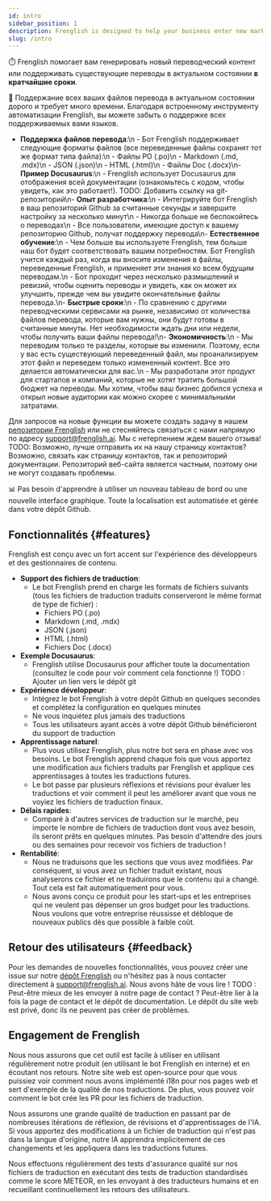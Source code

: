 ```yaml
---
id: intro
sidebar_position: 1
description: Frenglish is designed to help your business enter new markets quickly with automated translations.
slug: /intro
---
```


⏱️ Frenglish помогает вам генерировать новый переводческий контент или поддерживать существующие переводы в актуальном состоянии **в кратчайшие сроки**.

💸 Поддержание всех ваших файлов перевода в актуальном состоянии дорого и требует много времени. Благодаря встроенному инструменту автоматизации Frenglish, вы можете забыть о поддержке всех поддерживаемых вами языков.

- **Поддержка файлов перевода**:\n  - Бот Frenglish поддерживает следующие форматы файлов (все переведенные файлы сохранят тот же формат типа файла):\n    - Файлы PO (.po)\n    - Markdown (.md, .mdx)\n    - JSON (.json)\n    - HTML (.html)\n    - Файлы Doc (.docx)\n- **Пример Docusaurus**:\n  - Frenglish использует Docusaurus для отображения всей документации (ознакомьтесь с кодом, чтобы увидеть, как это работает!). TODO: Добавить ссылку на git-репозиторий\n- **Опыт разработчика**:\n  - Интегрируйте бот Frenglish в ваш репозиторий Github за считанные секунды и завершите настройку за несколько минут\n  - Никогда больше не беспокойтесь о переводах\n  - Все пользователи, имеющие доступ к вашему репозиторию Github, получат поддержку перевода\n- **Естественное обучение**:\n  - Чем больше вы используете Frenglish, тем больше наш бот будет соответствовать вашим потребностям. Бот Frenglish учится каждый раз, когда вы вносите изменения в файлы, переведенные Frenglish, и применяет эти знания ко всем будущим переводам.\n  - Бот проходит через несколько размышлений и ревизий, чтобы оценить переводы и увидеть, как он может их улучшить, прежде чем вы увидите окончательные файлы перевода.\n- **Быстрые сроки**:\n  - По сравнению с другими переводческими сервисами на рынке, независимо от количества файлов перевода, которые вам нужны, они будут готовы в считанные минуты. Нет необходимости ждать дни или недели, чтобы получить ваши файлы перевода!\n- **Экономичность**:\n  - Мы переводим только те разделы, которые вы изменили. Поэтому, если у вас есть существующий переведенный файл, мы проанализируем этот файл и переведем только измененный контент. Все это делается автоматически для вас.\n  - Мы разработали этот продукт для стартапов и компаний, которые не хотят тратить большой бюджет на переводы. Мы хотим, чтобы ваш бизнес добился успеха и открыл новые аудитории как можно скорее с минимальными затратами.

Для запросов на новые функции вы можете создать задачу в нашем [репозитории Frenglish](https://github.com/viv-cheung/frenglish-website-vite) или не стесняйтесь связаться с нами напрямую по адресу support@frenglish.ai. Мы с нетерпением ждем вашего отзыва! TODO: Возможно, лучше отправить их на нашу страницу контактов? Возможно, связать как страницу контактов, так и репозиторий документации. Репозиторий веб-сайта является частным, поэтому они не могут создавать проблемы.

📊 Pas besoin d'apprendre à utiliser un nouveau tableau de bord ou une nouvelle interface graphique. Toute la localisation est automatisée et gérée dans votre dépôt Github.

## Fonctionnalités {#features}

Frenglish est conçu avec un fort accent sur l'expérience des développeurs et des gestionnaires de contenu.

- **Support des fichiers de traduction**:
  - Le bot Frenglish prend en charge les formats de fichiers suivants (tous les fichiers de traduction traduits conserveront le même format de type de fichier) :
    - Fichiers PO (.po)
    - Markdown (.md, .mdx)
    - JSON (.json)
    - HTML (.html)
    - Fichiers Doc (.docx)
- **Exemple Docusaurus**:
  - Frenglish utilise Docusaurus pour afficher toute la documentation (consultez le code pour voir comment cela fonctionne !) TODO : Ajouter un lien vers le dépôt git
- **Expérience développeur**:
  - Intégrez le bot Frenglish à votre dépôt Github en quelques secondes et complétez la configuration en quelques minutes
  - Ne vous inquiétez plus jamais des traductions
  - Tous les utilisateurs ayant accès à votre dépôt Github bénéficieront du support de traduction
- **Apprentissage naturel**:
  - Plus vous utilisez Frenglish, plus notre bot sera en phase avec vos besoins. Le bot Frenglish apprend chaque fois que vous apportez une modification aux fichiers traduits par Frenglish et applique ces apprentissages à toutes les traductions futures.
  - Le bot passe par plusieurs réflexions et révisions pour évaluer les traductions et voir comment il peut les améliorer avant que vous ne voyiez les fichiers de traduction finaux.
- **Délais rapides**:
  - Comparé à d'autres services de traduction sur le marché, peu importe le nombre de fichiers de traduction dont vous avez besoin, ils seront prêts en quelques minutes. Pas besoin d'attendre des jours ou des semaines pour recevoir vos fichiers de traduction !
- **Rentabilité**:
  - Nous ne traduisons que les sections que vous avez modifiées. Par conséquent, si vous avez un fichier traduit existant, nous analyserons ce fichier et ne traduirons que le contenu qui a changé. Tout cela est fait automatiquement pour vous.
  - Nous avons conçu ce produit pour les start-ups et les entreprises qui ne veulent pas dépenser un gros budget pour les traductions. Nous voulons que votre entreprise réussisse et débloque de nouveaux publics dès que possible à faible coût.

## Retour des utilisateurs {#feedback}

Pour les demandes de nouvelles fonctionnalités, vous pouvez créer une issue sur notre [dépôt Frenglish](https://github.com/viv-cheung/frenglish-website-vite) ou n'hésitez pas à nous contacter directement à support@frenglish.ai. Nous avons hâte de vous lire ! TODO : Peut-être mieux de les envoyer à notre page de contact ? Peut-être lier à la fois la page de contact et le dépôt de documentation. Le dépôt du site web est privé, donc ils ne peuvent pas créer de problèmes.

## Engagement de Frenglish

Nous nous assurons que cet outil est facile à utiliser en utilisant régulièrement notre produit (en utilisant le bot Frenglish en interne) et en écoutant nos retours. Notre site web est open-source pour que vous puissiez voir comment nous avons implémenté i18n pour nos pages web et sert d'exemple de la qualité de nos traductions. De plus, vous pouvez voir comment le bot crée les PR pour les fichiers de traduction.

Nous assurons une grande qualité de traduction en passant par de nombreuses itérations de réflexion, de révisions et d'apprentissages de l'IA. Si vous apportez des modifications à un fichier de traduction qui n'est pas dans la langue d'origine, notre IA apprendra implicitement de ces changements et les appliquera dans les traductions futures.

Nous effectuons régulièrement des tests d'assurance qualité sur nos fichiers de traduction en exécutant des tests de traduction standardisés comme le score METEOR, en les envoyant à des traducteurs humains et en recueillant continuellement les retours des utilisateurs.